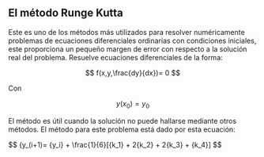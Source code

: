 ## El método Runge Kutta 

Este es uno de los métodos más utilizados para resolver numéricamente problemas de ecuaciones diferenciales ordinarias con condiciones iniciales, este proporciona un pequeño margen de error con respecto a la solución real del problema. Resuelve ecuaciones diferenciales de la forma: 

$$
f(x,y,\frac{dy}{dx})= 0 
$$

Con 

$$
{y(x_0)}= {y_0}  
$$ 

El método es útil cuando la solución no puede hallarse mediante otros métodos. El método para este problema está dado por esta ecuación: 

$$
{y_(i+1)= {y_i} + \frac{1}{6}[{k_1} + 2{k_2} + 2{k_3} + {k_4}] 
$$ 
